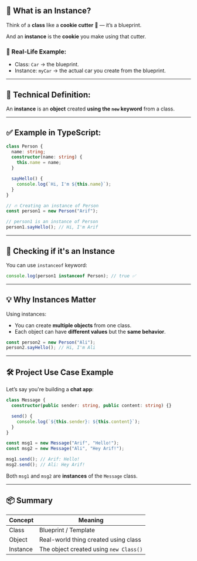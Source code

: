 ## 🚀 What is an Instance?

Think of a **class** like a **cookie cutter** 🍪 — it’s a blueprint.

And an **instance** is the **cookie** you make using that cutter.

### 🍪 Real-Life Example:

- Class: `Car` → the blueprint.
- Instance: `myCar` → the actual car you create from the blueprint.

---

## 🧠 Technical Definition:

An **instance** is an **object** created **using the `new` keyword** from a class.

---

## ✅ Example in TypeScript:

```ts
class Person {
  name: string;
  constructor(name: string) {
    this.name = name;
  }

  sayHello() {
    console.log(`Hi, I'm ${this.name}`);
  }
}

// 🔥 Creating an instance of Person
const person1 = new Person("Arif");

// person1 is an instance of Person
person1.sayHello(); // Hi, I'm Arif
```

---

## 🧪 Checking if it's an Instance

You can use `instanceof` keyword:

```ts
console.log(person1 instanceof Person); // true ✅
```

---

## 💡 Why Instances Matter

Using instances:
- You can create **multiple objects** from one class.
- Each object can have **different values** but the **same behavior**.

```ts
const person2 = new Person("Ali");
person2.sayHello(); // Hi, I'm Ali
```

---

## 🛠 Project Use Case Example

Let’s say you're building a **chat app**:

```ts
class Message {
  constructor(public sender: string, public content: string) {}

  send() {
    console.log(`${this.sender}: ${this.content}`);
  }
}

const msg1 = new Message("Arif", "Hello!");
const msg2 = new Message("Ali", "Hey Arif!");

msg1.send(); // Arif: Hello!
msg2.send(); // Ali: Hey Arif!
```

Both `msg1` and `msg2` are **instances** of the `Message` class.

---

## 📦 Summary

| Concept      | Meaning                                   |
|--------------|--------------------------------------------|
| Class        | Blueprint / Template                      |
| Object       | Real-world thing created using class      |
| Instance     | The object created using `new Class()`    |


